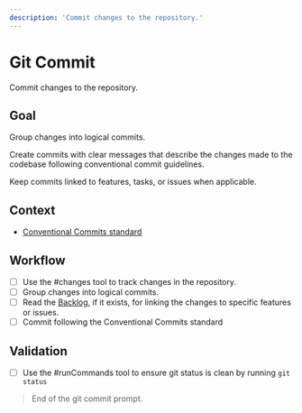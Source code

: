 ```yaml
---
description: 'Commit changes to the repository.'
---
```


# Git Commit

Commit changes to the repository.

## Goal

Group changes into logical commits.

Create commits with clear messages that describe the changes made to the codebase following conventional commit guidelines.

Keep commits linked to features, tasks, or issues when applicable.

## Context

- [Conventional Commits standard](.github/instructions/std-conventional-commits.instructions.md)

## Workflow

- [ ] Use the #changes tool to track changes in the repository.
- [ ] Group changes into logical commits.
- [ ] Read the [Backlog](/docs/BACKLOG.md), if it exists, for linking the changes to specific features or issues.
- [ ] Commit following the Conventional Commits standard

## Validation

- [ ] Use the #runCommands tool to ensure git status is clean by running `git status`

> End of the git commit prompt.

